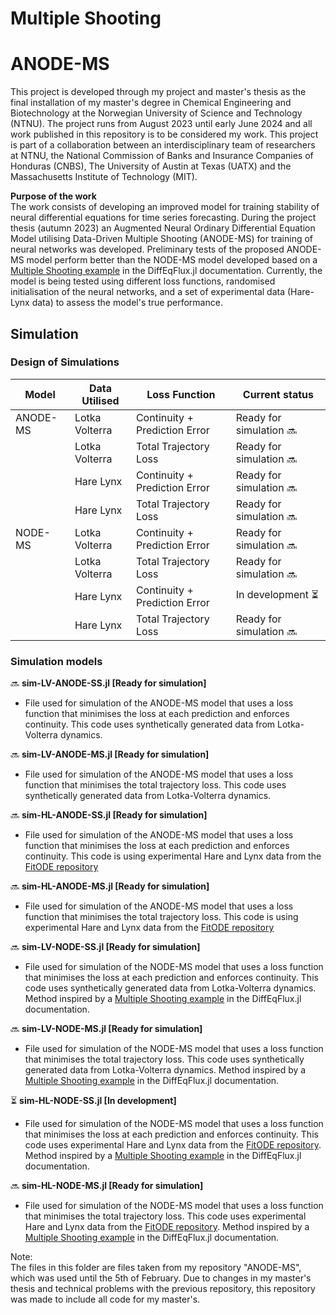 # Multiple Shooting #

# ANODE-MS 
This project is developed through my project and master's thesis as the final installation of my master's degree in Chemical Engineering and Biotechnology at the Norwegian University of Science and Technology (NTNU). 
The project runs from August 2023 until early June 2024 and all work published in this repository is to be considered my work. This project is part of a collaboration between an interdisciplinary team of researchers at NTNU, 
the National Commission of Banks and Insurance Companies of Honduras (CNBS), The University of Austin at Texas (UATX) and the Massachusetts Institute of Technology (MIT). 

**Purpose of the work** \
The work consists of developing an improved model for training stability of neural differential equations for time series forecasting. During the project thesis (autumn 2023) an Augmented Neural Ordinary Differential Equation Model utilising Data-Driven Multiple Shooting (ANODE-MS) for training of neural networks was developed. 
Preliminary tests of the proposed ANODE-MS model perform better than the NODE-MS model developed based on a [Multiple Shooting example](https://github.com/SciML/DiffEqFlux.jl/blob/master/test/multiple_shoot.jl) in the DiffEqFlux.jl documentation.
Currently, the model is being tested using different loss functions, randomised initialisation of the neural networks, and a set of experimental data (Hare-Lynx data) to assess the model's true performance.

## Simulation
### Design of Simulations

| Model | Data Utilised | Loss Function | Current status | 
|----------|----------|----------|----------|
|ANODE-MS | Lotka Volterra | Continuity + Prediction Error | Ready for simulation 🔜|
|         | Lotka Volterra | Total Trajectory Loss | Ready for simulation 🔜 |
|         | Hare Lynx      | Continuity + Prediction Error  | Ready for simulation 🔜 |
|         | Hare Lynx      | Total Trajectory Loss | Ready for simulation 🔜|
|NODE-MS  | Lotka Volterra | Continuity + Prediction Error  | Ready for simulation 🔜|
|         | Lotka Volterra | Total Trajectory Loss | Ready for simulation 🔜|
|         | Hare Lynx      | Continuity + Prediction Error  | In development ⏳|
|         | Hare Lynx      | Total Trajectory Loss | Ready for simulation 🔜|



### Simulation models
🔜 **sim-LV-ANODE-SS.jl [Ready for simulation]**
- File used for simulation of the ANODE-MS model that uses a loss function that minimises the loss at each prediction and enforces continuity. This code uses synthetically generated data from Lotka-Volterra dynamics.

🔜 **sim-LV-ANODE-MS.jl [Ready for simulation]**
- File used for simulation of the ANODE-MS model that uses a loss function that minimises the total trajectory loss. This code uses synthetically generated data from Lotka-Volterra dynamics. 

🔜  **sim-HL-ANODE-SS.jl [Ready for simulation]**
- File used for simulation of the ANODE-MS model that uses a loss function that minimises the loss at each prediction and enforces continuity. This code is using experimental Hare and Lynx data from the [FitODE repository](https://github.com/evolbio/FitODE/blob/unified/input/lynx_hare_data.csv?source=post_page-----9ec91fd838d7--------------------------------)

🔜 **sim-HL-ANODE-MS.jl [Ready for simulation]**
- File used for simulation of the ANODE-MS model that uses a loss function that minimises the total trajectory loss. This code is using experimental Hare and Lynx data from the [FitODE repository](https://github.com/evolbio/FitODE/blob/unified/input/lynx_hare_data.csv?source=post_page-----9ec91fd838d7--------------------------------)

🔜 **sim-LV-NODE-SS.jl [Ready for simulation]**
- File used for simulation of the NODE-MS model that uses a loss function that minimises the loss at each prediction and enforces continuity. This code uses synthetically generated data from Lotka-Volterra dynamics. Method inspired by a [Multiple Shooting example](https://github.com/SciML/DiffEqFlux.jl/blob/master/test/multiple_shoot.jl) in the DiffEqFlux.jl documentation.

🔜 **sim-LV-NODE-MS.jl [Ready for simulation]**
- File used for simulation of the NODE-MS model that uses a loss function that minimises the total trajectory loss. This code uses synthetically generated data from Lotka-Volterra dynamics. Method inspired by a [Multiple Shooting example](https://github.com/SciML/DiffEqFlux.jl/blob/master/test/multiple_shoot.jl) in the DiffEqFlux.jl documentation.

⏳  **sim-HL-NODE-SS.jl [In development]**
- File used for simulation of the NODE-MS model that uses a loss function that minimises the loss at each prediction and enforces continuity. This code uses experimental Hare and Lynx data from the [FitODE repository](https://github.com/evolbio/FitODE/blob/unified/input/lynx_hare_data.csv?source=post_page-----9ec91fd838d7--------------------------------). Method inspired by a [Multiple Shooting example](https://github.com/SciML/DiffEqFlux.jl/blob/master/test/multiple_shoot.jl) in the DiffEqFlux.jl documentation.
  
🔜 **sim-HL-NODE-MS.jl [Ready for simulation]**
- File used for simulation of the NODE-MS model that uses a loss function that minimises the total trajectory loss. This code uses experimental Hare and Lynx data from the [FitODE repository](https://github.com/evolbio/FitODE/blob/unified/input/lynx_hare_data.csv?source=post_page-----9ec91fd838d7--------------------------------). Method inspired by a [Multiple Shooting example](https://github.com/SciML/DiffEqFlux.jl/blob/master/test/multiple_shoot.jl) in the DiffEqFlux.jl documentation.



Note: \
The files in this folder are files taken from my repository "ANODE-MS", which was used until the 5th of February.
Due to changes in my master's thesis and technical problems with the previous repository, this repository was made
to include all code for my master's. 